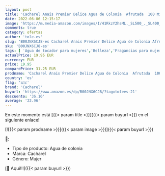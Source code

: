 ```yaml
---
layout: post
title: 'Cacharel Anais Premier Delice Agua de Colonia  Afrutada  100 Mililitros'
date: 2022-06-06 12:15:17
image: 'https://m.media-amazon.com/images/I/41RkzY2hsML._SL500_._SL400_.jpg'
comments: true
category: ofertas
author: 'tole.es'
slug: 'B00JNX6CJ8-es Cacharel Anais Premier Delice Agua de Colonia Afrutada 100...'
sku: 'B00JNX6CJ8-es'
tags: [ 'Agua de tocador para mujeres','Belleza','Fragancias para mujeres','Perfumes y fragancias','agua','cacharel','colonia','de','🇪🇸', ]
actualPrice: 19.95 EUR
currency: EUR
price: 19.95
comparePrice: 31.25 EUR
prodname: 'Cacharel Anais Premier Delice Agua de Colonia  Afrutada  100 Mililitros'
country: 'es'
flag: '🇪🇸'
brand: 'Cacharel'
buyurl: 'https://www.amazon.es/dp/B00JNX6CJ8/?tag=tolees-21'
descuento: '36.16'
average: '22.96'
---
```


En este momento está [{{< param title >}}]({{< param buyurl >}}) en el siguiente enlace!

[![{{< param prodname >}}]({{< param image >}})]({{< param buyurl >}})

🔎:

- Tipo de producto: Agua de colonia
- Marca: Cacharel
- Género: Mujer

[🛒 Aquí!!!]({{< param buyurl >}})
